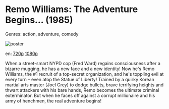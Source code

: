 # Remo Williams: The Adventure Begins... (1985)

Genres: action, adventure, comedy

![poster](http://image.tmdb.org/t/p/w500/A4iUtIa4LgnOPkvWJvUAbqydXXL.jpg)

en:
  [720p](magnet:?xt=urn:btih:75BABEC3C9FDE5D717D119D7AB07D661E9167204&tr=udp://glotorrents.pw:6969/announce&tr=udp://tracker.opentrackr.org:1337/announce&tr=udp://torrent.gresille.org:80/announce&tr=udp://tracker.openbittorrent.com:80&tr=udp://tracker.coppersurfer.tk:6969&tr=udp://tracker.leechers-paradise.org:6969&tr=udp://p4p.arenabg.ch:1337&tr=udp://tracker.internetwarriors.net:1337)
  [1080p](magnet:?xt=urn:btih:64A54EF66AC934E73357FB1EDF50431E58C0FAF6&tr=udp://glotorrents.pw:6969/announce&tr=udp://tracker.opentrackr.org:1337/announce&tr=udp://torrent.gresille.org:80/announce&tr=udp://tracker.openbittorrent.com:80&tr=udp://tracker.coppersurfer.tk:6969&tr=udp://tracker.leechers-paradise.org:6969&tr=udp://p4p.arenabg.ch:1337&tr=udp://tracker.internetwarriors.net:1337)
  


When a street-smart NYPD cop (Fred Ward) regains consciousness after a bizarre mugging, he has a new face and a new identity! Now he's Remo Williams, the #1 recruit of a top-secret organization, and he's toppling evil at every turn – even atop the Statue of Liberty! Trained by a quirky Korean martial arts master (Joel Grey) to dodge bullets, brave terrifying heights and thwart attackers with his bare hands, Remo becomes the ultimate criminal exterminator. But when he faces off against a corrupt millionaire and his army of henchmen, the real adventure begins!